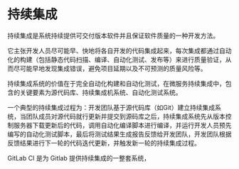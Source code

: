 # 持续集成

持续集成是系统持续提供可交付版本软件并且保证软件质量的一种开发方法。

它主张开发人员尽可能早、快地将各自开发的代码集成起来，每次集成都通过自动化的构建（包括静态代码扫描、编译、自动化测试、发布等）来进行质量验证，从而尽可能早地发现集成错误，避免项目延期以及不可预测的质量风险等。

持续集成系统的价值在于完全自动化构建和自动化测试，在微服务持续集成中，包含的关键要素为源代码库、持续集成机系统、自动化测试系统。 

一个典型的持续集成过程为：开发团队基于源代码库（如Git）建立持续集成系统，当团队成员对源代码就行更新并提交到源码库之后，持续集成系统先从版本控制服务器下载更新后的代码，调用自动化编译脚本进行编译，并运行开发人员预先编写的自动化测试脚本，最后将测试结果生成报告反馈给开发团队，开发团队根据反馈结果进行下一轮的代码迭代更新，并触发新一轮的持续集成过程。


GitLab CI 是为 Gitlab 提供持续集成的一整套系统，